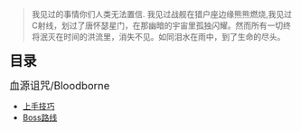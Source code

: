 <!-- _index_game.md -->

> 我见过的事情你们人类无法置信. 我见过战舰在猎户座边缘熊熊燃烧,我见过C射线，划过了唐怀瑟星门，在那幽暗的宇宙里孤独闪耀。然而所有一切终将泯灭在时间的洪流里，消失不见。如同泪水在雨中，到了生命的尽头。

<strong><font size=5 face="幼圆">目录</font></strong>

<font size=4>血源诅咒/Bloodborne</font>

  * [上手技巧](_md/_game/20201230_bloodborne_tips.md)
  * [Boss路线](_md/_game/20201230_bloodborne_bossroute.md)

